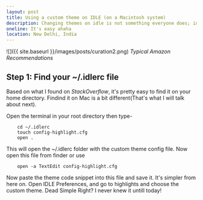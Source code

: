 ```yaml
---
layout: post
title: Using a custom theme on IDLE (on a Macintosh system)
description: Changing themes on idle is not something everyone does; incase you are interested, here it is!
oneline: It's easy ahaha
location: New Delhi, India
---
```


![]({{ site.baseurl }}/images/posts/curation2.png)
_Typical Amazon Recommendations_

## Step 1: Find your ~/.idlerc file

Based on what I found on *StackOverflow*, it's pretty easy to find it on your home directory. Findind it on Mac is a bit different(That's what I will talk about next).

Open the terminal in your root directory then type-

```shell
    cd ~/.idlerc
    touch config-highlight.cfg
    open .
```

This will open the ~/.idlerc folder with the custom theme config file. Now open this file from finder or use 

```shell
    open -a TextEdit config-highlight.cfg
```

Now paste the theme code snippet into this file and save it. It's simpler from here on. Open IDLE Preferences, and go to highlights and choose the custom theme. Dead Simple Right? I never knew it untill today!
